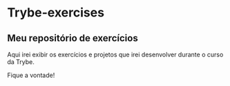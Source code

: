 # Trybe-exercises
## Meu repositório de exercícios

Aqui irei exibir os exercícios e projetos que irei desenvolver durante o curso da Trybe.

Fique a vontade!
